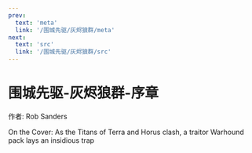 ```yaml
---
prev:
  text: 'meta'
  link: '/围城先驱/灰烬狼群/meta'
next:
  text: 'src'
  link: '/围城先驱/灰烬狼群/src'
---
```


# 围城先驱-灰烬狼群-序章

作者: Rob Sanders

On the Cover: As the Titans of Terra and Horus clash, a traitor Warhound pack lays an insidious trap
